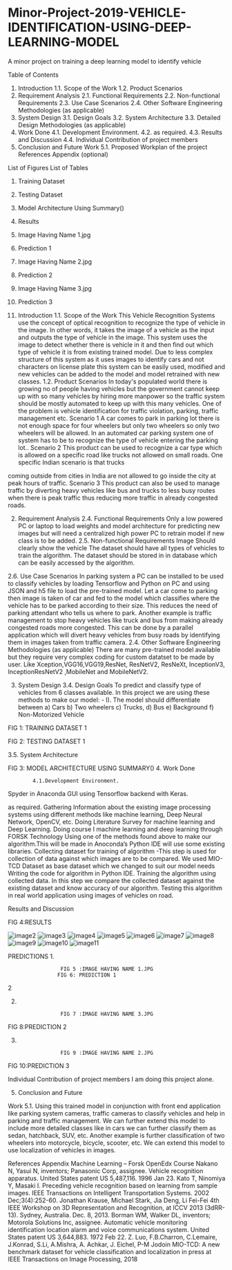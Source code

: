 # Minor-Project-2019-VEHICLE-IDENTIFICATION-USING-DEEP-LEARNING-MODEL
A minor project on training a deep learning model to identify vehicle


Table of Contents
1. Introduction
1.1. Scope of the Work
1.2. Product Scenarios
2. Requirement Analysis
2.1. Functional Requirements
2.2. Non-functional Requirements
2.3. Use Case Scenarios
2.4. Other Software Engineering Methodologies (as applicable)
3. System Design
3.1. Design Goals
3.2. System Architecture
3.3. Detailed Design Methodologies (as applicable)
4. Work Done
4.1. Development Environment.
4.2. as required.
4.3. Results and Discussion
4.4. Individual Contribution of project members
5. Conclusion and Future
Work 5.1. Proposed Workplan of the project
References Appendix (optional)

List of Figures List of Tables
1. Training Dataset
2. Testing Dataset
3. Model Architecture Using Summary()
4. Results
5. Image Having Name 1.jpg
6. Prediction 1
7. Image Having Name 2.jpg
8. Prediction 2
9. Image Having Name 3.jpg
10. Prediction 3

1. Introduction
1.1. Scope of the Work
This Vehicle Recognition Systems use the concept of optical recognition to recognize
the type of vehicle in the image. In other words, it takes the image of a vehicle as the
input and outputs the type of vehicle in the image. This system uses the image to
detect whether there is vehicle in it and then find out which type of vehicle it is from
existing trained model.
Due to less complex structure of this system as it uses images to identify cars and not
characters on license plate this system can be easily used, modified and new vehicles
can be added to the model and model retrained with new classes.
1.2. Product Scenarios
In today&#39;s populated world there is growing no of people having vehicles but the
government cannot keep up with so many vehicles by hiring more manpower so the
traffic system should be mostly automated to keep up with this many vehicles.
One of the problem is vehicle identification for traffic violation, parking, traffic
management etc.
Scenario 1
A car comes to park in parking lot there is not enough space for four wheelers but
only two wheelers so only two wheelers will be allowed. In an automated car parking
system one of system has to be to recognize the type of vehicle entering the parking
lot..
Scenario 2
This product can be used to recognize a car type which is allowed on a specific road
like trucks not allowed on small roads. One specific Indian scenario is that trucks

coming outside from cities in India are not allowed to go inside the city at peak hours
of traffic.
Scenario 3
This product can also be used to manage traffic by diverting heavy vehicles like bus
and trucks to less busy routes when there is peak traffic thus reducing more traffic in
already congested roads.

2. Requirement Analysis
2.4. Functional Requirements
Only a low powered PC or laptop to load weights and model architecture for
predicting new images but will need a centralized high power PC to retrain model if
new class is to be added.
2.5. Non-functional Requirements
Image Should clearly show the vehicle
The dataset should have all types of vehicles to train the algorithm.
The dataset should be stored in in database which can be easily accessed by the algorithm.

2.6. Use Case Scenarios
In parking system a PC can be installed to be used to classify vehicles by loading
Tensorflow and Python on PC and using JSON and h5 file to load the pre-trained
model. Let a car come to parking then image is taken of car and fed to the model
which classifies where the vehicle has to be parked according to their size. This
reduces the need of parking attendant who tells us where to park.
Another example is traffic management to stop heavy vehicles like truck and bus from
making already congested roads more congested. This can be done by a parallel
application which will divert heavy vehicles from busy roads by identifying them in
images taken from traffic camera.
2.4. Other Software Engineering Methodologies (as applicable)
There are many pre-trained model available but they require very complex coding for
custom datatset to be made by user. Like Xception,VGG16,VGG19,ResNet,
ResNetV2, ResNeXt, InceptionV3, InceptionResNetV2 ,MobileNet and
MobileNetV2.

3. System Design
3.4. Design Goals
To predict and classify type of vehicles from 6 classes available.
In this project we are using these methods to make our model: -
I). The model should differentiate between
a) Cars
b) Two wheelers
c) Trucks,
d) Bus
e) Background
f) Non-Motorized Vehicle


FIG 1: TRAINING DATASET 1

FIG 2: TESTING DATASET 1

3.5. System Architecture

FIG 3: MODEL ARCHITECTURE USING SUMMARY()
4. Work Done 

            4.1.Development Environment. 
Spyder in Anaconda GUI using Tensorflow backend with Keras.



as required. 
Gathering Information about the existing image processing systems using different methods like machine learning, Deep Neural Network, OpenCV, etc.
Doing Literature Survey for machine learning and Deep Learning.
Doing course I machine learning and deep learning through FORSK Technology
Using one of the methods found above to make our algorithm.This will be made in Anoconda’s Python IDE will use some existing libraries.
Collecting dataset for training of algorithm -This step is used for collection of data against which images are to be compared.
We used MIO-TCD Dataset as base dataset which we changed to suit our model needs
Writing the code for algorithm in Python IDE. 
Training the algorithm using collected data. In this step we compare the collected dataset against the existing dataset and know accuracy of our algorithm.
Testing this algorithm in real world application using images of vehicles on road. 






























Results and Discussion 




FIG 4:RESULTS






![image2](https://user-images.githubusercontent.com/49300118/188106170-e45cd874-e6d9-41fd-b211-921aa1c459f9.png)
![image3](https://user-images.githubusercontent.com/49300118/188106171-63de3657-88a7-43e1-a462-928e84339851.png)
![image4](https://user-images.githubusercontent.com/49300118/188106173-799b82b1-1096-4576-9473-168987fa4474.png)
![image5](https://user-images.githubusercontent.com/49300118/188106175-8a999542-60e4-4e7d-806f-1cae551d7626.png)
![image6](https://user-images.githubusercontent.com/49300118/188106176-426b9c6e-7539-484a-91d7-37bd920c1b6b.jpg)
![image7](https://user-images.githubusercontent.com/49300118/188106180-b77a14b8-5fbb-4f5b-ad0c-b6b6f232bc7f.png)
![image8](https://user-images.githubusercontent.com/49300118/188106181-89581a4a-5872-4e42-be96-51bcf0ff0d10.jpg)
![image9](https://user-images.githubusercontent.com/49300118/188106183-b96146a3-63df-467b-9ad4-c5bd9cc427b6.png)
![image10](https://user-images.githubusercontent.com/49300118/188106186-88573b58-3269-41bd-a423-dce3b8407a25.jpg)
![image11](https://user-images.githubusercontent.com/49300118/188106188-116b6354-cab9-4c30-883e-4c9751e6b720.png)














PREDICTIONS 
1.

                     FIG 5 :IMAGE HAVING NAME 1.JPG
            		FIG 6: PREDICTION 1

2


















































	


2.
 

                     FIG 7 :IMAGE HAVING NAME 3.JPG



FIG 8:PREDICTION 2














3.

                     FIG 9 :IMAGE HAVING NAME 2.JPG





FIG 10:PREDICTION 3

 



Individual Contribution of project members 
I am doing this project alone.



5. Conclusion and Future 

Work 5.1. 
Using this trained model in conjunction with front end application like parking system cameras, traffic cameras to classify vehicles and help in parking and traffic management. We can further extend this model to include more detailed classes like 
in cars we can further classify them as sedan, hatchback, SUV, etc. Another example is further classification of two wheelers into motorcycle, bicycle, scooter, etc.
We can extend this model to use localization of vehicles in images. 


References Appendix 
Machine Learning – Forsk OpenEdx Course
 Nakano N, Yasui N, inventors; Panasonic Corp, assignee. Vehicle recognition apparatus. United States patent US 5,487,116. 1996 Jan 23.
 Kato T, Ninomiya Y, Masaki I. Preceding vehicle recognition based on learning from sample images. IEEE Transactions on Intelligent Transportation Systems. 2002 Dec;3(4):252-60.
Jonathan Krause, Michael Stark, Jia Deng, Li Fei-Fei
 4th IEEE Workshop on 3D Representation and Recognition, at ICCV 2013  (3dRR-13). Sydney, Australia. Dec. 8, 2013.
  Borman WM, Walker DL, inventors; Motorola Solutions Inc, assignee. Automatic vehicle monitoring identification location alarm and voice communications system. United States patent US 3,644,883. 1972 Feb 22.
Z. Luo, F.B.Charron, C.Lemaire, J.Konrad, S.Li, A.Mishra, A. Achkar, J. Eichel, P-M Jodoin 
MIO-TCD: A new benchmark dataset for vehicle classification and localization
in press at IEEE Transactions on Image Processing, 2018
